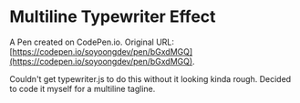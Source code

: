 # Multiline Typewriter Effect

A Pen created on CodePen.io. Original URL: [https://codepen.io/soyoongdev/pen/bGxdMGQ](https://codepen.io/soyoongdev/pen/bGxdMGQ).

Couldn't get typewriter.js to do this without it looking kinda rough. Decided to code it myself for a multiline tagline.